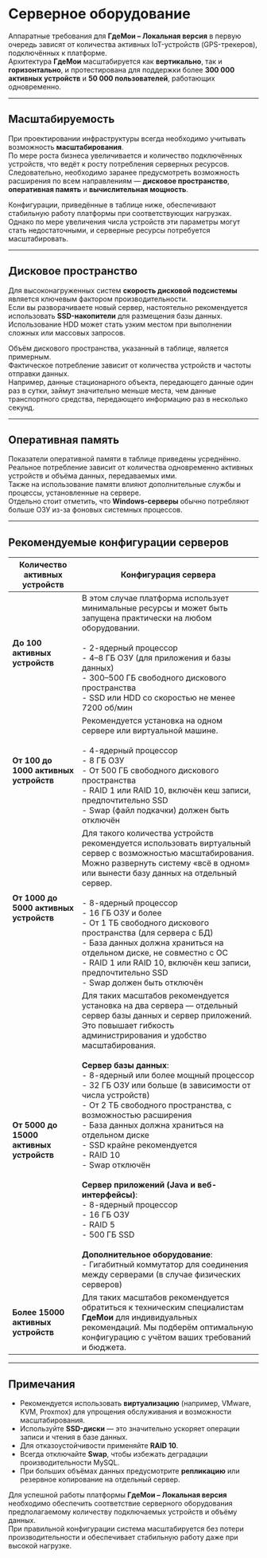 # Серверное оборудование

Аппаратные требования для **ГдеМои – Локальная версия** в первую очередь зависят от количества активных IoT-устройств (GPS-трекеров), подключённых к платформе.  
Архитектура **ГдеМои** масштабируется как **вертикально**, так и **горизонтально**, и протестирована для поддержки более **300 000 активных устройств** и **50 000 пользователей**, работающих одновременно.

---

## Масштабируемость

При проектировании инфраструктуры всегда необходимо учитывать возможность **масштабирования**.  
По мере роста бизнеса увеличивается и количество подключённых устройств, что ведёт к росту потребления серверных ресурсов.  
Следовательно, необходимо заранее предусмотреть возможность расширения по всем направлениям — **дисковое пространство**, **оперативная память** и **вычислительная мощность**.  

Конфигурации, приведённые в таблице ниже, обеспечивают стабильную работу платформы при соответствующих нагрузках.  
Однако по мере увеличения числа устройств эти параметры могут стать недостаточными, и серверные ресурсы потребуется масштабировать.

---

## Дисковое пространство

Для высоконагруженных систем **скорость дисковой подсистемы** является ключевым фактором производительности.  
Если вы разворачиваете новый сервер, настоятельно рекомендуется использовать **SSD-накопители** для размещения базы данных.  
Использование HDD может стать узким местом при выполнении сложных или массовых запросов.

Объём дискового пространства, указанный в таблице, является примерным.  
Фактическое потребление зависит от количества устройств и частоты отправки данных.  
Например, данные стационарного объекта, передающего данные один раз в сутки, займут значительно меньше места, чем данные транспортного средства, передающего информацию раз в несколько секунд.

---

## Оперативная память

Показатели оперативной памяти в таблице приведены усреднённо.  
Реальное потребление зависит от количества одновременно активных устройств и объёма данных, передаваемых ими.  
Также на использование памяти влияют дополнительные службы и процессы, установленные на сервере.  
Отдельно стоит отметить, что **Windows-серверы** обычно потребляют больше ОЗУ из-за фоновых системных процессов.

---

## Рекомендуемые конфигурации серверов

| Количество активных устройств | Конфигурация сервера |
| ----------------------------- | -------------------- |
| **До 100 активных устройств** | В этом случае платформа использует минимальные ресурсы и может быть запущена практически на любом оборудовании.<br><br>- 2-ядерный процессор<br>- 4–8 ГБ ОЗУ (для приложения и базы данных)<br>- 300–500 ГБ свободного дискового пространства<br>- SSD или HDD со скоростью не менее 7200 об/мин |
| **От 100 до 1000 активных устройств** | Рекомендуется установка на одном сервере или виртуальной машине.<br><br>- 4-ядерный процессор<br>- 8 ГБ ОЗУ<br>- От 500 ГБ свободного дискового пространства<br>- RAID 1 или RAID 10, включён кеш записи, предпочтительно SSD<br>- Swap (файл подкачки) должен быть отключён |
| **От 1000 до 5000 активных устройств** | Для такого количества устройств рекомендуется использовать виртуальный сервер с возможностью масштабирования.<br>Можно развернуть систему «всё в одном» или вынести базу данных на отдельный сервер.<br><br>- 8-ядерный процессор<br>- 16 ГБ ОЗУ и более<br>- От 1 ТБ свободного дискового пространства (для сервера с БД)<br>- База данных должна храниться на отдельном диске, не совместно с ОС<br>- RAID 1 или RAID 10, включён кеш записи, предпочтительно SSD<br>- Swap должен быть отключён |
| **От 5000 до 15000 активных устройств** | Для таких масштабов рекомендуется установка на два сервера — отдельный сервер базы данных и сервер приложений. Это повышает гибкость администрирования и удобство масштабирования.<br><br>**Сервер базы данных**:<br>- 8-ядерный или более мощный процессор<br>- 32 ГБ ОЗУ или больше (в зависимости от числа устройств)<br>- От 2 ТБ свободного пространства, с возможностью расширения<br>- База данных должна храниться на отдельном диске<br>- SSD крайне рекомендуется<br>- RAID 10<br>- Swap отключён<br><br>**Сервер приложений (Java и веб-интерфейсы)**:<br>- 8-ядерный процессор<br>- 16 ГБ ОЗУ<br>- RAID 5<br>- 500 ГБ SSD<br><br>**Дополнительное оборудование**:<br>- Гигабитный коммутатор для соединения между серверами (в случае физических серверов) |
| **Более 15000 активных устройств** | Для таких масштабов рекомендуется обратиться к техническим специалистам **ГдеМои** для индивидуальных рекомендаций. Мы подберём оптимальную конфигурацию с учётом ваших требований и бюджета. |

---

## Примечания

* Рекомендуется использовать **виртуализацию** (например, VMware, KVM, Proxmox) для упрощения обслуживания и возможности масштабирования.  
* Используйте **SSD-диски** — это значительно ускоряет операции записи и чтения в базе данных.  
* Для отказоустойчивости применяйте **RAID 10**.  
* Всегда отключайте **Swap**, чтобы избежать деградации производительности MySQL.  
* При больших объёмах данных предусмотрите **репликацию** или резервное копирование на отдельный сервер.

Для успешной работы платформы **ГдеМои – Локальная версия** необходимо обеспечить соответствие серверного оборудования предполагаемому количеству подключаемых устройств и объёму данных.  
При правильной конфигурации система масштабируется без потери производительности и обеспечивает стабильную работу даже при высокой нагрузке.
